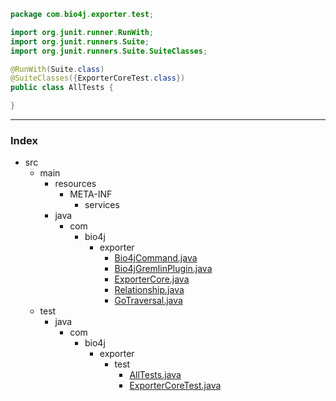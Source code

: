 
```java
package com.bio4j.exporter.test;

import org.junit.runner.RunWith;
import org.junit.runners.Suite;
import org.junit.runners.Suite.SuiteClasses;

@RunWith(Suite.class)
@SuiteClasses({ExporterCoreTest.class})
public class AllTests {

}

```


------

### Index

+ src
  + main
    + resources
      + META-INF
        + services
    + java
      + com
        + bio4j
          + exporter
            + [Bio4jCommand.java][main/java/com/bio4j/exporter/Bio4jCommand.java]
            + [Bio4jGremlinPlugin.java][main/java/com/bio4j/exporter/Bio4jGremlinPlugin.java]
            + [ExporterCore.java][main/java/com/bio4j/exporter/ExporterCore.java]
            + [Relationship.java][main/java/com/bio4j/exporter/Relationship.java]
            + [GoTraversal.java][main/java/com/bio4j/exporter/GoTraversal.java]
  + test
    + java
      + com
        + bio4j
          + exporter
            + test
              + [AllTests.java][test/java/com/bio4j/exporter/test/AllTests.java]
              + [ExporterCoreTest.java][test/java/com/bio4j/exporter/test/ExporterCoreTest.java]

[main/java/com/bio4j/exporter/Bio4jCommand.java]: ../../../../../../main/java/com/bio4j/exporter/Bio4jCommand.java.md
[main/java/com/bio4j/exporter/Bio4jGremlinPlugin.java]: ../../../../../../main/java/com/bio4j/exporter/Bio4jGremlinPlugin.java.md
[main/java/com/bio4j/exporter/ExporterCore.java]: ../../../../../../main/java/com/bio4j/exporter/ExporterCore.java.md
[main/java/com/bio4j/exporter/Relationship.java]: ../../../../../../main/java/com/bio4j/exporter/Relationship.java.md
[main/java/com/bio4j/exporter/GoTraversal.java]: ../../../../../../main/java/com/bio4j/exporter/GoTraversal.java.md
[test/java/com/bio4j/exporter/test/AllTests.java]: AllTests.java.md
[test/java/com/bio4j/exporter/test/ExporterCoreTest.java]: ExporterCoreTest.java.md